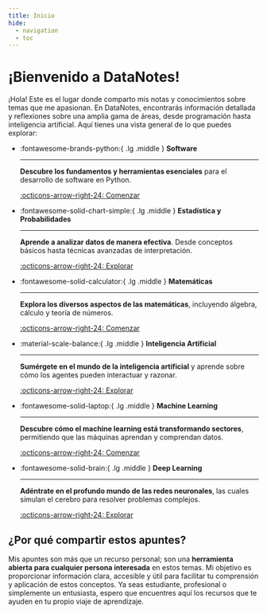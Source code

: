 ```yaml
---
title: Inicio
hide:
  - navigation
  - toc
---
```


# ¡Bienvenido a DataNotes!

¡Hola! Este es el lugar donde comparto mis notas y conocimientos sobre temas que me apasionan. En DataNotes, encontrarás información detallada y reflexiones sobre una amplia gama de áreas, desde programación hasta inteligencia artificial. Aquí tienes una vista general de lo que puedes explorar:

<div class="grid cards" markdown>

-   :fontawesome-brands-python:{ .lg .middle } **Software**

    ---

    **Descubre los fundamentos y herramientas esenciales** para el desarrollo de software en Python.

    [:octicons-arrow-right-24: Comenzar](topics/software/py/fundamentos.md)

-   :fontawesome-solid-chart-simple:{ .lg .middle } **Estadística y Probabilidades**

    ---

    **Aprende a analizar datos de manera efectiva**. Desde conceptos básicos hasta técnicas avanzadas de interpretación.

    [:octicons-arrow-right-24: Explorar](statistics/descriptiva.md)

-   :fontawesome-solid-calculator:{ .lg .middle } **Matemáticas**

    ---

    **Explora los diversos aspectos de las matemáticas**, incluyendo álgebra, cálculo y teoría de números.

    [:octicons-arrow-right-24: Comenzar](math/algebra_lineal.md)

-   :material-scale-balance:{ .lg .middle } **Inteligencia Artificial**

    ---

    **Sumérgete en el mundo de la inteligencia artificial** y aprende sobre cómo los agentes pueden interactuar y razonar.

    [:octicons-arrow-right-24: Explorar](ai/agentes.md)

-   :fontawesome-solid-laptop:{ .lg .middle } **Machine Learning**

    ---

    **Descubre cómo el machine learning está transformando sectores**, permitiendo que las máquinas aprendan y comprendan datos.

    [:octicons-arrow-right-24: Comenzar](ml/machine_learning.md)

-   :fontawesome-solid-brain:{ .lg .middle } **Deep Learning**

    ---

    **Adéntrate en el profundo mundo de las redes neuronales**, las cuales simulan el cerebro para resolver problemas complejos.

    [:octicons-arrow-right-24: Explorar](dl/redes_neuronales.md)

</div>

## ¿Por qué compartir estos apuntes?

Mis apuntes son más que un recurso personal; son una **herramienta abierta para cualquier persona interesada** en estos temas. Mi objetivo es proporcionar información clara, accesible y útil para facilitar tu comprensión y aplicación de estos conceptos. Ya seas estudiante, profesional o simplemente un entusiasta, espero que encuentres aquí los recursos que te ayuden en tu propio viaje de aprendizaje.

</br>
